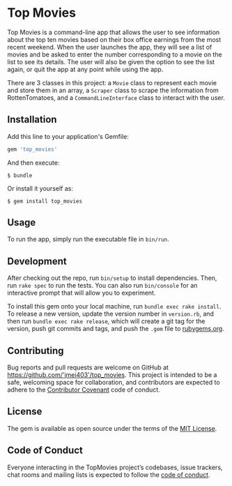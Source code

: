 # Top Movies

<!-- Welcome to your new gem! In this directory, you'll find the files you need to be able to package up your Ruby library into a gem. Put your Ruby code in the file `lib/top_movies`. To experiment with that code, run `bin/console` for an interactive prompt.

TODO: Delete this and the text above, and describe your gem -->
Top Movies is a command-line app that allows the user to see information about the top ten movies based on their box office earnings from the most recent weekend. When the user launches the app, they will see a list of movies and be asked to enter the number corresponding to a movie on the list to see its details. The user will also be given the option to see the list again, or quit the app at any point while using the app.

There are 3 classes in this project: a `Movie` class to represent each movie and store them in an array, a `Scraper` class to scrape the information from RottenTomatoes, and a `CommandLineInterface` class to interact with the user.

## Installation

Add this line to your application's Gemfile:

```ruby
gem 'top_movies'
```

And then execute:

    $ bundle

Or install it yourself as:

    $ gem install top_movies

## Usage

<!-- TODO: Write usage instructions here -->
To run the app, simply run the executable file in `bin/run`.

## Development

After checking out the repo, run `bin/setup` to install dependencies. Then, run `rake spec` to run the tests. You can also run `bin/console` for an interactive prompt that will allow you to experiment.

To install this gem onto your local machine, run `bundle exec rake install`. To release a new version, update the version number in `version.rb`, and then run `bundle exec rake release`, which will create a git tag for the version, push git commits and tags, and push the `.gem` file to [rubygems.org](https://rubygems.org).

## Contributing

Bug reports and pull requests are welcome on GitHub at https://github.com/'jmei403'/top_movies. This project is intended to be a safe, welcoming space for collaboration, and contributors are expected to adhere to the [Contributor Covenant](http://contributor-covenant.org) code of conduct.

## License

The gem is available as open source under the terms of the [MIT License](https://opensource.org/licenses/MIT).

## Code of Conduct

Everyone interacting in the TopMovies project’s codebases, issue trackers, chat rooms and mailing lists is expected to follow the [code of conduct](https://github.com/'jmei403'/top_movies/blob/master/CODE_OF_CONDUCT.md).
